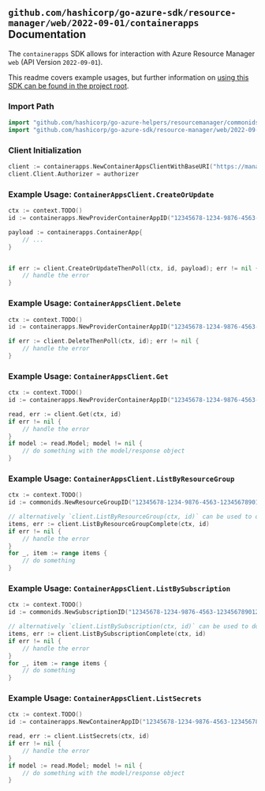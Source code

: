 
## `github.com/hashicorp/go-azure-sdk/resource-manager/web/2022-09-01/containerapps` Documentation

The `containerapps` SDK allows for interaction with Azure Resource Manager `web` (API Version `2022-09-01`).

This readme covers example usages, but further information on [using this SDK can be found in the project root](https://github.com/hashicorp/go-azure-sdk/tree/main/docs).

### Import Path

```go
import "github.com/hashicorp/go-azure-helpers/resourcemanager/commonids"
import "github.com/hashicorp/go-azure-sdk/resource-manager/web/2022-09-01/containerapps"
```


### Client Initialization

```go
client := containerapps.NewContainerAppsClientWithBaseURI("https://management.azure.com")
client.Client.Authorizer = authorizer
```


### Example Usage: `ContainerAppsClient.CreateOrUpdate`

```go
ctx := context.TODO()
id := containerapps.NewProviderContainerAppID("12345678-1234-9876-4563-123456789012", "example-resource-group", "containerAppValue")

payload := containerapps.ContainerApp{
	// ...
}


if err := client.CreateOrUpdateThenPoll(ctx, id, payload); err != nil {
	// handle the error
}
```


### Example Usage: `ContainerAppsClient.Delete`

```go
ctx := context.TODO()
id := containerapps.NewProviderContainerAppID("12345678-1234-9876-4563-123456789012", "example-resource-group", "containerAppValue")

if err := client.DeleteThenPoll(ctx, id); err != nil {
	// handle the error
}
```


### Example Usage: `ContainerAppsClient.Get`

```go
ctx := context.TODO()
id := containerapps.NewProviderContainerAppID("12345678-1234-9876-4563-123456789012", "example-resource-group", "containerAppValue")

read, err := client.Get(ctx, id)
if err != nil {
	// handle the error
}
if model := read.Model; model != nil {
	// do something with the model/response object
}
```


### Example Usage: `ContainerAppsClient.ListByResourceGroup`

```go
ctx := context.TODO()
id := commonids.NewResourceGroupID("12345678-1234-9876-4563-123456789012", "example-resource-group")

// alternatively `client.ListByResourceGroup(ctx, id)` can be used to do batched pagination
items, err := client.ListByResourceGroupComplete(ctx, id)
if err != nil {
	// handle the error
}
for _, item := range items {
	// do something
}
```


### Example Usage: `ContainerAppsClient.ListBySubscription`

```go
ctx := context.TODO()
id := commonids.NewSubscriptionID("12345678-1234-9876-4563-123456789012")

// alternatively `client.ListBySubscription(ctx, id)` can be used to do batched pagination
items, err := client.ListBySubscriptionComplete(ctx, id)
if err != nil {
	// handle the error
}
for _, item := range items {
	// do something
}
```


### Example Usage: `ContainerAppsClient.ListSecrets`

```go
ctx := context.TODO()
id := containerapps.NewContainerAppID("12345678-1234-9876-4563-123456789012", "containerAppValue")

read, err := client.ListSecrets(ctx, id)
if err != nil {
	// handle the error
}
if model := read.Model; model != nil {
	// do something with the model/response object
}
```
